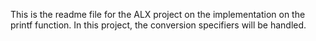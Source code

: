 This is the readme file for the ALX project on the implementation on the printf function.
In this project, the conversion specifiers will be handled.
